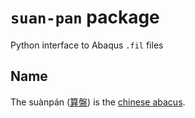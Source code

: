 <!--
SPDX-FileCopyrightText: 2025 Stefano Miccoli <stefano.miccoli@polimi.it>

SPDX-License-Identifier: MIT
-->

# `suan-pan` package

Python interface to Abaqus `.fil` files

## Name

The suànpán ([算盤](https://en.wiktionary.org/wiki/算盤)) is the [chinese abacus](https://en.wikipedia.org/wiki/Suanpan).
